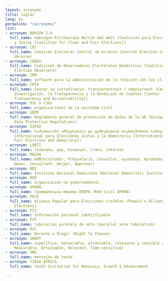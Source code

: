 ```yaml
---
layout: acronyms
title: Siglas
lang: es
permalink: "/acronyms/"
list:
- acronym: BERSIH 2.0
  full_name: Gabungan Pilihanraya Bersih dan Adil (Coalición para Elecciones Limpias
    y Justas [Coalition for Clean and Fair Elections])
- acronym: CEC
  full_name: Comisión Electoral Central de Ucrania (Central Election Commission of
    Ukraine)
- acronym: CODEO
  full_name: Coalición de Observadores Electorales Domésticos (Coalition of Domestic
    Election Observers)
- acronym: CRM
  full_name: software para la administración de la relación con los clientes
- acronym: CRTA
  full_name: Centar za istraživanje, transparentnost i odgovornost (Centro para la
    Investigación, la Transparencia y la Rendición de Cuentas [Center for Research,
    Transparency and Accountability])
- acronym: OSC o CSOs
  full_name: organizaciones de la sociedad civil
- acronym: GDPR
  full_name: Reglamento general de protección de datos de la UE (European Union General
    Data Protection Regulations)
- acronym: ISFED
  full_name: სამართლიანი არჩევნებისა და დემოკრატიის საერთაშორისო საზოგადოება (Sociedad
    Internacional para Elecciones Justas y la Democracia [International Society for
    Fair Elections and Democracy])
- acronym: LGBTI
  full_name: lesbiana, gay, bisexual, trans, intersex
- acronym: MOCHA
  full_name: AdMinistrador, PrOpietario, Consultor, ayudante, Aprobador (Manager,
    Owner, Consultant, Helper, Approver)
- acronym: NDI
  full_name: Instituto Nacional Demócrata (National Democratic Institute)
- acronym: NGO
  full_name: organización no gubernamental
- acronym: OPORA
  full_name: Громадянська мережа ОПОРА (Red Civil OPORA)
- acronym: PACE
  full_name: Alianza Popular para Elecciones Creíbles (People's Alliance for Credible
    Elections)
- acronym: PII
  full_name: información personal identificable
- acronym: PVT
  full_name: tabulación paralela de voto (parallel vote tabulation)
- acronym: R2C
  full_name: Derecho a Elegir (Right To Choose)
- acronym: SMART
  full_name: específico, mensurable, alcanzable, relevante y sensible al tiempo (Specific,
    Measurable, Attainable, Relevant, Time-sensitive)
- acronym: SMS
  full_name: mensajes de texto
- acronym: YIAGA AFRICA
  full_name: Youth Initiative for Advocacy, Growth & Advancement

---
```

